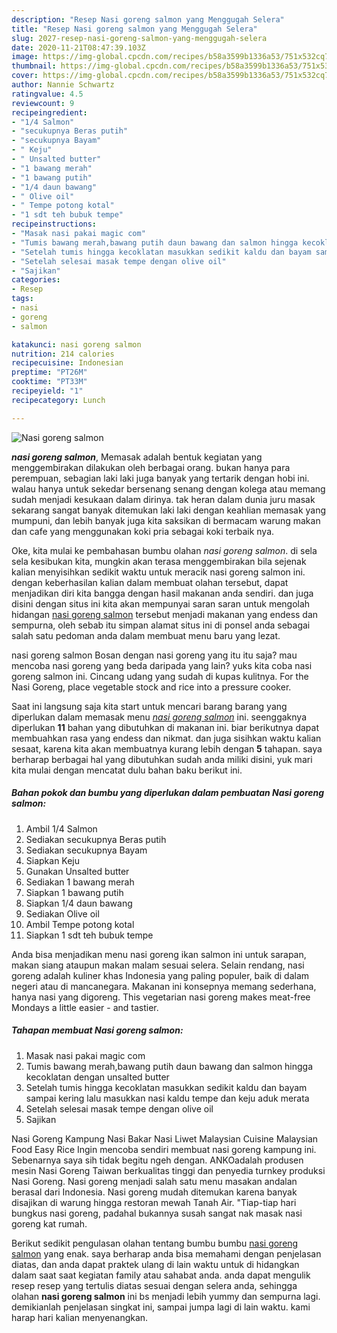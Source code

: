 ```yaml
---
description: "Resep Nasi goreng salmon yang Menggugah Selera"
title: "Resep Nasi goreng salmon yang Menggugah Selera"
slug: 2027-resep-nasi-goreng-salmon-yang-menggugah-selera
date: 2020-11-21T08:47:39.103Z
image: https://img-global.cpcdn.com/recipes/b58a3599b1336a53/751x532cq70/nasi-goreng-salmon-foto-resep-utama.jpg
thumbnail: https://img-global.cpcdn.com/recipes/b58a3599b1336a53/751x532cq70/nasi-goreng-salmon-foto-resep-utama.jpg
cover: https://img-global.cpcdn.com/recipes/b58a3599b1336a53/751x532cq70/nasi-goreng-salmon-foto-resep-utama.jpg
author: Nannie Schwartz
ratingvalue: 4.5
reviewcount: 9
recipeingredient:
- "1/4 Salmon"
- "secukupnya Beras putih"
- "secukupnya Bayam"
- " Keju"
- " Unsalted butter"
- "1 bawang merah"
- "1 bawang putih"
- "1/4 daun bawang"
- " Olive oil"
- " Tempe potong kotal"
- "1 sdt teh bubuk tempe"
recipeinstructions:
- "Masak nasi pakai magic com"
- "Tumis bawang merah,bawang putih daun bawang dan salmon hingga kecoklatan dengan unsalted butter"
- "Setelah tumis hingga kecoklatan masukkan sedikit kaldu dan bayam sampai kering lalu masukkan nasi kaldu tempe dan keju aduk merata"
- "Setelah selesai masak tempe dengan olive oil"
- "Sajikan"
categories:
- Resep
tags:
- nasi
- goreng
- salmon

katakunci: nasi goreng salmon 
nutrition: 214 calories
recipecuisine: Indonesian
preptime: "PT26M"
cooktime: "PT33M"
recipeyield: "1"
recipecategory: Lunch

---
```



![Nasi goreng salmon](https://img-global.cpcdn.com/recipes/b58a3599b1336a53/751x532cq70/nasi-goreng-salmon-foto-resep-utama.jpg)

<b><i>nasi goreng salmon</i></b>, Memasak adalah bentuk kegiatan yang menggembirakan dilakukan oleh berbagai orang. bukan hanya para perempuan, sebagian laki laki juga banyak yang tertarik dengan hobi ini. walau hanya untuk sekedar bersenang senang dengan kolega atau memang sudah menjadi kesukaan dalam dirinya. tak heran dalam dunia juru masak sekarang sangat banyak ditemukan laki laki dengan keahlian memasak yang mumpuni, dan lebih banyak juga kita saksikan di bermacam warung makan dan cafe yang menggunakan koki pria sebagai koki terbaik nya.

Oke, kita mulai ke pembahasan bumbu olahan <i>nasi goreng salmon</i>. di sela sela kesibukan kita, mungkin akan terasa menggembirakan bila sejenak kalian menyisihkan sedikit waktu untuk meracik nasi goreng salmon ini. dengan keberhasilan kalian dalam membuat olahan tersebut, dapat menjadikan diri kita bangga dengan hasil makanan anda sendiri. dan juga disini dengan situs ini kita akan mempunyai saran saran untuk mengolah hidangan <u>nasi goreng salmon</u> tersebut menjadi makanan yang endess dan sempurna, oleh sebab itu simpan alamat situs ini di ponsel anda sebagai salah satu pedoman anda dalam membuat menu baru yang lezat.

nasi goreng salmon Bosan dengan nasi goreng yang itu itu saja? mau mencoba nasi goreng yang beda daripada yang lain? yuks kita coba nasi goreng salmon ini. Cincang udang yang sudah di kupas kulitnya. For the Nasi Goreng, place vegetable stock and rice into a pressure cooker.


Saat ini langsung saja kita start untuk mencari barang barang yang diperlukan dalam memasak menu <u><i>nasi goreng salmon</i></u> ini. seenggaknya diperlukan <b>11</b> bahan yang dibutuhkan di makanan ini. biar berikutnya dapat membuahkan rasa yang endess dan nikmat. dan juga sisihkan waktu kalian sesaat, karena kita akan membuatnya kurang lebih dengan <b>5</b> tahapan. saya berharap berbagai hal yang dibutuhkan sudah anda miliki disini, yuk mari kita mulai dengan mencatat dulu bahan baku berikut ini.

<!--inarticleads1-->

##### Bahan pokok dan bumbu yang diperlukan dalam pembuatan Nasi goreng salmon:

1. Ambil 1/4 Salmon
1. Sediakan secukupnya Beras putih
1. Sediakan secukupnya Bayam
1. Siapkan  Keju
1. Gunakan  Unsalted butter
1. Sediakan 1 bawang merah
1. Siapkan 1 bawang putih
1. Siapkan 1/4 daun bawang
1. Sediakan  Olive oil
1. Ambil  Tempe potong kotal
1. Siapkan 1 sdt teh bubuk tempe


Anda bisa menjadikan menu nasi goreng ikan salmon ini untuk sarapan, makan siang ataupun makan malam sesuai selera. Selain rendang, nasi goreng adalah kuliner khas Indonesia yang paling populer, baik di dalam negeri atau di mancanegara. Makanan ini konsepnya memang sederhana, hanya nasi yang digoreng. This vegetarian nasi goreng makes meat-free Mondays a little easier - and tastier. 

<!--inarticleads2-->

##### Tahapan membuat Nasi goreng salmon:

1. Masak nasi pakai magic com
1. Tumis bawang merah,bawang putih daun bawang dan salmon hingga kecoklatan dengan unsalted butter
1. Setelah tumis hingga kecoklatan masukkan sedikit kaldu dan bayam sampai kering lalu masukkan nasi kaldu tempe dan keju aduk merata
1. Setelah selesai masak tempe dengan olive oil
1. Sajikan


Nasi Goreng Kampung Nasi Bakar Nasi Liwet Malaysian Cuisine Malaysian Food Easy Rice Ingin mencoba sendiri membuat nasi goreng kampung ini. Sebenarnya saya sih tidak begitu ngeh dengan. ANKOadalah produsen mesin Nasi Goreng Taiwan berkualitas tinggi dan penyedia turnkey produksi Nasi Goreng. Nasi goreng menjadi salah satu menu masakan andalan berasal dari Indonesia. Nasi goreng mudah ditemukan karena banyak disajikan di warung hingga restoran mewah Tanah Air. &#34;Tiap-tiap hari bungkus nasi goreng, padahal bukannya susah sangat nak masak nasi goreng kat rumah. 

Berikut sedikit pengulasan olahan tentang bumbu bumbu <u>nasi goreng salmon</u> yang enak. saya berharap anda bisa memahami dengan penjelasan diatas, dan anda dapat praktek ulang di lain waktu untuk di hidangkan dalam saat saat kegiatan family atau sahabat anda. anda dapat mengulik resep resep yang tertulis diatas sesuai dengan selera anda, sehingga olahan <b>nasi goreng salmon</b> ini bs menjadi lebih yummy dan sempurna lagi. demikianlah penjelasan singkat ini, sampai jumpa lagi di lain waktu. kami harap hari kalian menyenangkan.
